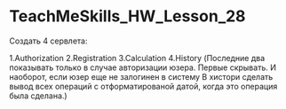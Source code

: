 # TeachMeSkills_HW_Lesson_28
Создать 4 сервлета:

1.Authorization
2.Registration
3.Calculation
4.History (Последние два показывать только в случае авторизации юзера. Первые скрывать. И наоборот, если юзер еще не залогинен в систему В хистори сделать вывод всех операций с отформатированой датой, когда это операция была сделана.)
